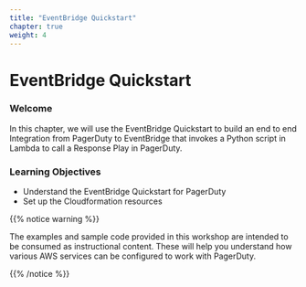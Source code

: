 ```yaml
---
title: "EventBridge Quickstart"
chapter: true
weight: 4
---
```


# EventBridge Quickstart

### Welcome

In this chapter, we will use the EventBridge Quickstart to build an end to end Integration from PagerDuty to EventBridge that invokes a Python script in Lambda to call a Response Play in PagerDuty.

### Learning Objectives
- Understand the EventBridge Quickstart for PagerDuty
- Set up the Cloudformation resources 

{{% notice warning %}}
<p style='text-align: left;'>
The examples and sample code provided in this workshop are intended to be consumed as instructional content. These will help you understand how various AWS services can be configured to work with PagerDuty.
</p>
{{% /notice %}}